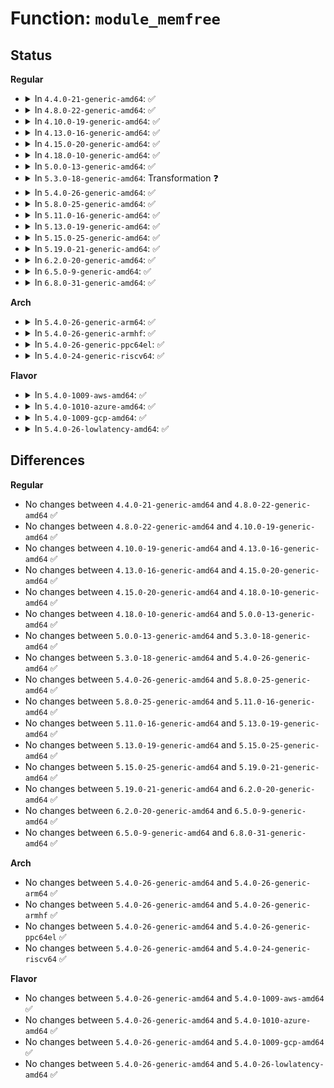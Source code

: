 # Function: <code>module_memfree</code>

## Status
<b>Regular</b>
<ul>
<li>
<details>
<summary>In <code>4.4.0-21-generic-amd64</code>: ✅</summary>

```c
void module_memfree(void * module_region)
```

```json
{
  "name": "module_memfree",
  "collision_type": "Unique Global",
  "inline_type": "No",
  "funcs": [
    {
      "addr": 18446744071579923808,
      "name": "module_memfree",
      "external": true,
      "loc": "kernel/module.c:1972",
      "file": "kernel/module.c",
      "inline": "seen, unknown",
      "caller_inline": [],
      "caller_func": [
        "arch/x86/kernel/ftrace.c:arch_ftrace_update_trampoline",
        "arch/x86/kernel/ftrace.c:arch_ftrace_update_trampoline",
        "arch/x86/kernel/ftrace.c:arch_ftrace_trampoline_free",
        "kernel/module.c:do_free_init",
        "kernel/module.c:free_module",
        "kernel/module.c:free_module",
        "kernel/module.c:layout_and_allocate",
        "kernel/module.c:load_module",
        "kernel/module.c:load_module",
        "kernel/kprobes.c:free_insn_page",
        "kernel/bpf/core.c:bpf_jit_binary_free"
      ]
    }
  ],
  "symbols": [
    {
      "addr": 18446744071579923808,
      "name": "module_memfree",
      "section": ".text",
      "bind": "STB_WEAK",
      "size": 16
    }
  ]
}
```
</details>
</li>
<li>
<details>
<summary>In <code>4.8.0-22-generic-amd64</code>: ✅</summary>

```c
void module_memfree(void * module_region)
```

```json
{
  "name": "module_memfree",
  "collision_type": "Unique Global",
  "inline_type": "No",
  "funcs": [
    {
      "addr": 18446744071579953712,
      "name": "module_memfree",
      "external": true,
      "loc": "kernel/module.c:2072",
      "file": "kernel/module.c",
      "inline": "seen, unknown",
      "caller_inline": [],
      "caller_func": [
        "arch/x86/kernel/ftrace.c:arch_ftrace_trampoline_free",
        "arch/x86/kernel/ftrace.c:arch_ftrace_update_trampoline",
        "arch/x86/kernel/ftrace.c:arch_ftrace_update_trampoline",
        "kernel/module.c:load_module",
        "kernel/module.c:load_module",
        "kernel/module.c:do_free_init",
        "kernel/module.c:layout_and_allocate",
        "kernel/module.c:free_module",
        "kernel/module.c:free_module",
        "kernel/kprobes.c:free_insn_page",
        "kernel/bpf/core.c:bpf_jit_binary_free"
      ]
    }
  ],
  "symbols": [
    {
      "addr": 18446744071579953712,
      "name": "module_memfree",
      "section": ".text",
      "bind": "STB_WEAK",
      "size": 16
    }
  ]
}
```
</details>
</li>
<li>
<details>
<summary>In <code>4.10.0-19-generic-amd64</code>: ✅</summary>

```c
void module_memfree(void * module_region)
```

```json
{
  "name": "module_memfree",
  "collision_type": "Unique Global",
  "inline_type": "No",
  "funcs": [
    {
      "addr": 18446744071579984720,
      "name": "module_memfree",
      "external": true,
      "loc": "kernel/module.c:2084",
      "file": "kernel/module.c",
      "inline": "seen, unknown",
      "caller_inline": [],
      "caller_func": [
        "arch/x86/kernel/ftrace.c:arch_ftrace_trampoline_free",
        "arch/x86/kernel/ftrace.c:arch_ftrace_update_trampoline",
        "arch/x86/kernel/ftrace.c:arch_ftrace_update_trampoline",
        "kernel/module.c:load_module",
        "kernel/module.c:load_module",
        "kernel/module.c:do_free_init",
        "kernel/module.c:layout_and_allocate",
        "kernel/module.c:free_module",
        "kernel/module.c:free_module",
        "kernel/kprobes.c:free_insn_page",
        "kernel/bpf/core.c:bpf_jit_binary_free"
      ]
    }
  ],
  "symbols": [
    {
      "addr": 18446744071579984720,
      "name": "module_memfree",
      "section": ".text",
      "bind": "STB_WEAK",
      "size": 16
    }
  ]
}
```
</details>
</li>
<li>
<details>
<summary>In <code>4.13.0-16-generic-amd64</code>: ✅</summary>

```c
void module_memfree(void * module_region)
```

```json
{
  "name": "module_memfree",
  "collision_type": "Unique Global",
  "inline_type": "No",
  "funcs": [
    {
      "addr": 18446744071579990032,
      "name": "module_memfree",
      "external": true,
      "loc": "kernel/module.c:2111",
      "file": "kernel/module.c",
      "inline": "seen, unknown",
      "caller_inline": [],
      "caller_func": [
        "arch/x86/kernel/ftrace.c:arch_ftrace_trampoline_free",
        "arch/x86/kernel/ftrace.c:arch_ftrace_update_trampoline",
        "arch/x86/kernel/kprobes/core.c:free_insn_page",
        "kernel/module.c:load_module",
        "kernel/module.c:load_module",
        "kernel/module.c:do_free_init",
        "kernel/module.c:layout_and_allocate",
        "kernel/module.c:free_module",
        "kernel/module.c:free_module",
        "kernel/kprobes.c:free_insn_page",
        "kernel/bpf/core.c:bpf_jit_free"
      ]
    }
  ],
  "symbols": [
    {
      "addr": 18446744071579990032,
      "name": "module_memfree",
      "section": ".text",
      "bind": "STB_WEAK",
      "size": 16
    }
  ]
}
```
</details>
</li>
<li>
<details>
<summary>In <code>4.15.0-20-generic-amd64</code>: ✅</summary>

```c
void module_memfree(void * module_region)
```

```json
{
  "name": "module_memfree",
  "collision_type": "Unique Global",
  "inline_type": "No",
  "funcs": [
    {
      "addr": 18446744071580036592,
      "name": "module_memfree",
      "external": true,
      "loc": "kernel/module.c:2119",
      "file": "kernel/module.c",
      "inline": "seen, unknown",
      "caller_inline": [],
      "caller_func": [
        "arch/x86/kernel/ftrace.c:arch_ftrace_trampoline_free",
        "arch/x86/kernel/ftrace.c:arch_ftrace_update_trampoline",
        "arch/x86/kernel/kprobes/core.c:free_insn_page",
        "kernel/module.c:load_module",
        "kernel/module.c:load_module",
        "kernel/module.c:do_free_init",
        "kernel/module.c:layout_and_allocate",
        "kernel/module.c:free_module",
        "kernel/module.c:free_module",
        "kernel/kprobes.c:free_insn_page",
        "kernel/bpf/core.c:bpf_jit_free"
      ]
    }
  ],
  "symbols": [
    {
      "addr": 18446744071580036592,
      "name": "module_memfree",
      "section": ".text",
      "bind": "STB_WEAK",
      "size": 16
    }
  ]
}
```
</details>
</li>
<li>
<details>
<summary>In <code>4.18.0-10-generic-amd64</code>: ✅</summary>

```c
void module_memfree(void * module_region)
```

```json
{
  "name": "module_memfree",
  "collision_type": "Unique Global",
  "inline_type": "No",
  "funcs": [
    {
      "addr": 18446744071580094096,
      "name": "module_memfree",
      "external": true,
      "loc": "kernel/module.c:2118",
      "file": "kernel/module.c",
      "inline": "seen, unknown",
      "caller_inline": [],
      "caller_func": [
        "arch/x86/kernel/ftrace.c:arch_ftrace_trampoline_free",
        "arch/x86/kernel/ftrace.c:arch_ftrace_update_trampoline",
        "arch/x86/kernel/kprobes/core.c:free_insn_page",
        "kernel/module.c:load_module",
        "kernel/module.c:load_module",
        "kernel/module.c:do_free_init",
        "kernel/module.c:layout_and_allocate",
        "kernel/module.c:free_module",
        "kernel/module.c:free_module",
        "kernel/kprobes.c:free_insn_page",
        "kernel/bpf/core.c:bpf_jit_free"
      ]
    }
  ],
  "symbols": [
    {
      "addr": 18446744071580094096,
      "name": "module_memfree",
      "section": ".text",
      "bind": "STB_WEAK",
      "size": 16
    }
  ]
}
```
</details>
</li>
<li>
<details>
<summary>In <code>5.0.0-13-generic-amd64</code>: ✅</summary>

```c
void module_memfree(void * module_region)
```

```json
{
  "name": "module_memfree",
  "collision_type": "Unique Global",
  "inline_type": "No",
  "funcs": [
    {
      "addr": 18446744071580141376,
      "name": "module_memfree",
      "external": true,
      "loc": "kernel/module.c:2117",
      "file": "kernel/module.c",
      "inline": "seen, unknown",
      "caller_inline": [],
      "caller_func": [
        "arch/x86/kernel/ftrace.c:arch_ftrace_trampoline_free",
        "arch/x86/kernel/ftrace.c:arch_ftrace_update_trampoline",
        "arch/x86/kernel/kprobes/core.c:free_insn_page",
        "kernel/module.c:load_module",
        "kernel/module.c:load_module",
        "kernel/module.c:do_free_init",
        "kernel/module.c:layout_and_allocate",
        "kernel/module.c:free_module",
        "kernel/module.c:free_module",
        "kernel/kprobes.c:free_insn_page",
        "kernel/bpf/core.c:bpf_jit_free_exec"
      ]
    }
  ],
  "symbols": [
    {
      "addr": 18446744071580141376,
      "name": "module_memfree",
      "section": ".text",
      "bind": "STB_WEAK",
      "size": 16
    }
  ]
}
```
</details>
</li>
<li>
<details>
<summary>In <code>5.3.0-18-generic-amd64</code>: Transformation ❓</summary>

```c
void module_memfree(void * module_region)
```

```json
{
  "name": "module_memfree",
  "collision_type": "Unique Global",
  "inline_type": "No",
  "funcs": [
    {
      "addr": 0,
      "name": "module_memfree",
      "external": true,
      "loc": "kernel/module.c:2114",
      "file": "kernel/module.c",
      "inline": "seen, unknown",
      "caller_inline": [],
      "caller_func": [
        "arch/x86/kernel/ftrace.c:arch_ftrace_trampoline_free",
        "arch/x86/kernel/ftrace.c:arch_ftrace_update_trampoline",
        "arch/x86/kernel/kprobes/core.c:free_insn_page",
        "kernel/module.c:load_module",
        "kernel/module.c:load_module",
        "kernel/module.c:do_free_init",
        "kernel/module.c:layout_and_allocate",
        "kernel/module.c:free_module",
        "kernel/module.c:free_module",
        "kernel/kprobes.c:free_insn_page",
        "kernel/bpf/core.c:bpf_jit_free_exec"
      ]
    }
  ],
  "symbols": [
    {
      "addr": 18446744071580201394,
      "name": "module_memfree.cold",
      "section": ".text",
      "bind": "STB_LOCAL",
      "size": 19
    },
    {
      "addr": 18446744071580188160,
      "name": "module_memfree",
      "section": ".text",
      "bind": "STB_WEAK",
      "size": 44
    }
  ]
}
```
</details>
</li>
<li>
<details>
<summary>In <code>5.4.0-26-generic-amd64</code>: ✅</summary>

```c
void module_memfree(void * module_region)
```

```json
{
  "name": "module_memfree",
  "collision_type": "Unique Global",
  "inline_type": "No",
  "funcs": [
    {
      "addr": 18446744071580236864,
      "name": "module_memfree",
      "external": true,
      "loc": "kernel/module.c:2171",
      "file": "kernel/module.c",
      "inline": "seen, unknown",
      "caller_inline": [],
      "caller_func": [
        "arch/x86/kernel/ftrace.c:arch_ftrace_trampoline_free",
        "arch/x86/kernel/ftrace.c:arch_ftrace_update_trampoline",
        "arch/x86/kernel/kprobes/core.c:free_insn_page",
        "kernel/module.c:load_module",
        "kernel/module.c:load_module",
        "kernel/module.c:do_free_init",
        "kernel/module.c:layout_and_allocate",
        "kernel/module.c:free_module",
        "kernel/module.c:free_module",
        "kernel/kprobes.c:free_insn_page",
        "kernel/bpf/core.c:bpf_jit_free_exec"
      ]
    }
  ],
  "symbols": [
    {
      "addr": 18446744071580236864,
      "name": "module_memfree",
      "section": ".text",
      "bind": "STB_WEAK",
      "size": 39
    }
  ]
}
```
</details>
</li>
<li>
<details>
<summary>In <code>5.8.0-25-generic-amd64</code>: ✅</summary>

```c
void module_memfree(void * module_region)
```

```json
{
  "name": "module_memfree",
  "collision_type": "Unique Global",
  "inline_type": "No",
  "funcs": [
    {
      "addr": 18446744071580309104,
      "name": "module_memfree",
      "external": true,
      "loc": "kernel/module.c:2163",
      "file": "kernel/module.c",
      "inline": "seen, unknown",
      "caller_inline": [],
      "caller_func": [
        "arch/x86/kernel/ftrace.c:arch_ftrace_trampoline_free",
        "arch/x86/kernel/ftrace.c:create_trampoline",
        "arch/x86/kernel/kprobes/core.c:free_insn_page",
        "kernel/module.c:load_module",
        "kernel/module.c:load_module",
        "kernel/module.c:do_free_init",
        "kernel/module.c:move_module",
        "kernel/module.c:free_module",
        "kernel/module.c:free_module",
        "kernel/kprobes.c:free_insn_page",
        "kernel/bpf/core.c:bpf_jit_free_exec"
      ]
    }
  ],
  "symbols": [
    {
      "addr": 18446744071580309104,
      "name": "module_memfree",
      "section": ".text",
      "bind": "STB_WEAK",
      "size": 39
    }
  ]
}
```
</details>
</li>
<li>
<details>
<summary>In <code>5.11.0-16-generic-amd64</code>: ✅</summary>

```c
void module_memfree(void * module_region)
```

```json
{
  "name": "module_memfree",
  "collision_type": "Unique Global",
  "inline_type": "No",
  "funcs": [
    {
      "addr": 18446744071580294624,
      "name": "module_memfree",
      "external": true,
      "loc": "kernel/module.c:2225",
      "file": "kernel/module.c",
      "inline": "seen, unknown",
      "caller_inline": [],
      "caller_func": [
        "arch/x86/kernel/ftrace.c:arch_ftrace_trampoline_free",
        "arch/x86/kernel/ftrace.c:create_trampoline",
        "arch/x86/kernel/kprobes/core.c:free_insn_page",
        "kernel/module.c:load_module",
        "kernel/module.c:load_module",
        "kernel/module.c:do_free_init",
        "kernel/module.c:move_module",
        "kernel/module.c:free_module",
        "kernel/module.c:free_module",
        "kernel/kprobes.c:free_insn_page",
        "kernel/bpf/core.c:bpf_jit_free_exec"
      ]
    }
  ],
  "symbols": [
    {
      "addr": 18446744071580294624,
      "name": "module_memfree",
      "section": ".text",
      "bind": "STB_WEAK",
      "size": 39
    }
  ]
}
```
</details>
</li>
<li>
<details>
<summary>In <code>5.13.0-19-generic-amd64</code>: ✅</summary>

```c
void module_memfree(void * module_region)
```

```json
{
  "name": "module_memfree",
  "collision_type": "Unique Global",
  "inline_type": "No",
  "funcs": [
    {
      "addr": 18446744071580297328,
      "name": "module_memfree",
      "external": true,
      "loc": "kernel/module.c:2135",
      "file": "kernel/module.c",
      "inline": "seen, unknown",
      "caller_inline": [],
      "caller_func": [
        "arch/x86/kernel/ftrace.c:arch_ftrace_trampoline_free",
        "arch/x86/kernel/ftrace.c:create_trampoline",
        "arch/x86/kernel/kprobes/core.c:free_insn_page",
        "kernel/module.c:load_module",
        "kernel/module.c:load_module",
        "kernel/module.c:do_free_init",
        "kernel/module.c:move_module",
        "kernel/module.c:free_module",
        "kernel/module.c:free_module",
        "kernel/kprobes.c:free_insn_page",
        "kernel/bpf/core.c:bpf_jit_free_exec"
      ]
    }
  ],
  "symbols": [
    {
      "addr": 18446744071580297328,
      "name": "module_memfree",
      "section": ".text",
      "bind": "STB_WEAK",
      "size": 39
    }
  ]
}
```
</details>
</li>
<li>
<details>
<summary>In <code>5.15.0-25-generic-amd64</code>: ✅</summary>

```c
void module_memfree(void * module_region)
```

```json
{
  "name": "module_memfree",
  "collision_type": "Unique Global",
  "inline_type": "No",
  "funcs": [
    {
      "addr": 18446744071580450272,
      "name": "module_memfree",
      "external": true,
      "loc": "kernel/module.c:2137",
      "file": "kernel/module.c",
      "inline": "seen, unknown",
      "caller_inline": [],
      "caller_func": [
        "arch/x86/kernel/ftrace.c:arch_ftrace_trampoline_free",
        "arch/x86/kernel/ftrace.c:create_trampoline",
        "kernel/module.c:load_module",
        "kernel/module.c:load_module",
        "kernel/module.c:do_free_init",
        "kernel/module.c:move_module",
        "kernel/module.c:free_module",
        "kernel/module.c:free_module",
        "kernel/kprobes.c:free_optinsn_page",
        "kernel/bpf/core.c:bpf_jit_free_exec"
      ]
    }
  ],
  "symbols": [
    {
      "addr": 18446744071580450272,
      "name": "module_memfree",
      "section": ".text",
      "bind": "STB_WEAK",
      "size": 39
    }
  ]
}
```
</details>
</li>
<li>
<details>
<summary>In <code>5.19.0-21-generic-amd64</code>: ✅</summary>

```c
void module_memfree(void * module_region)
```

```json
{
  "name": "module_memfree",
  "collision_type": "Unique Global",
  "inline_type": "No",
  "funcs": [
    {
      "addr": 18446744071580475168,
      "name": "module_memfree",
      "external": true,
      "loc": "kernel/module/main.c:1124",
      "file": "kernel/module/main.c",
      "inline": "seen, unknown",
      "caller_inline": [],
      "caller_func": [
        "arch/x86/kernel/ftrace.c:arch_ftrace_trampoline_free",
        "arch/x86/kernel/ftrace.c:create_trampoline",
        "kernel/module/main.c:load_module",
        "kernel/module/main.c:load_module",
        "kernel/module/main.c:do_free_init",
        "kernel/module/main.c:move_module",
        "kernel/module/main.c:free_module",
        "kernel/module/main.c:free_module",
        "kernel/kprobes.c:free_optinsn_page",
        "kernel/bpf/core.c:bpf_jit_free_exec",
        "kernel/bpf/core.c:bpf_prog_pack_free",
        "kernel/bpf/core.c:bpf_prog_pack_free"
      ]
    }
  ],
  "symbols": [
    {
      "addr": 18446744071580475168,
      "name": "module_memfree",
      "section": ".text",
      "bind": "STB_WEAK",
      "size": 55
    }
  ]
}
```
</details>
</li>
<li>
<details>
<summary>In <code>6.2.0-20-generic-amd64</code>: ✅</summary>

```c
void module_memfree(void * module_region)
```

```json
{
  "name": "module_memfree",
  "collision_type": "Unique Global",
  "inline_type": "No",
  "funcs": [
    {
      "addr": 18446744071580723952,
      "name": "module_memfree",
      "external": true,
      "loc": "kernel/module/main.c:1127",
      "file": "kernel/module/main.c",
      "inline": "seen, unknown",
      "caller_inline": [],
      "caller_func": [
        "arch/x86/kernel/ftrace.c:arch_ftrace_trampoline_free",
        "arch/x86/kernel/ftrace.c:create_trampoline",
        "kernel/module/main.c:load_module",
        "kernel/module/main.c:load_module",
        "kernel/module/main.c:do_free_init",
        "kernel/module/main.c:move_module",
        "kernel/module/main.c:free_module",
        "kernel/module/main.c:free_module",
        "kernel/kprobes.c:free_optinsn_page",
        "kernel/bpf/core.c:bpf_jit_free_exec",
        "kernel/bpf/core.c:bpf_prog_pack_free",
        "kernel/bpf/core.c:bpf_prog_pack_free"
      ]
    }
  ],
  "symbols": [
    {
      "addr": 18446744071580723952,
      "name": "module_memfree",
      "section": ".text",
      "bind": "STB_WEAK",
      "size": 55
    }
  ]
}
```
</details>
</li>
<li>
<details>
<summary>In <code>6.5.0-9-generic-amd64</code>: ✅</summary>

```c
void module_memfree(void * module_region)
```

```json
{
  "name": "module_memfree",
  "collision_type": "Unique Global",
  "inline_type": "No",
  "funcs": [
    {
      "addr": 18446744071580802480,
      "name": "module_memfree",
      "external": true,
      "loc": "kernel/module/main.c:1182",
      "file": "kernel/module/main.c",
      "inline": "seen, unknown",
      "caller_inline": [],
      "caller_func": [
        "arch/x86/kernel/ftrace.c:arch_ftrace_trampoline_free",
        "arch/x86/kernel/ftrace.c:create_trampoline",
        "kernel/module/main.c:load_module",
        "kernel/module/main.c:load_module",
        "kernel/module/main.c:do_free_init",
        "kernel/module/main.c:do_free_init",
        "kernel/module/main.c:do_free_init",
        "kernel/module/main.c:move_module",
        "kernel/module/main.c:free_module",
        "kernel/module/main.c:free_module",
        "kernel/kprobes.c:free_optinsn_page",
        "kernel/bpf/core.c:bpf_jit_free_exec",
        "kernel/bpf/core.c:bpf_prog_pack_free",
        "kernel/bpf/core.c:bpf_prog_pack_free"
      ]
    }
  ],
  "symbols": [
    {
      "addr": 18446744071580802480,
      "name": "module_memfree",
      "section": ".text",
      "bind": "STB_WEAK",
      "size": 55
    }
  ]
}
```
</details>
</li>
<li>
<details>
<summary>In <code>6.8.0-31-generic-amd64</code>: ✅</summary>

```c
void module_memfree(void * module_region)
```

```json
{
  "name": "module_memfree",
  "collision_type": "Unique Global",
  "inline_type": "No",
  "funcs": [
    {
      "addr": 18446744071580891824,
      "name": "module_memfree",
      "external": true,
      "loc": "kernel/module/main.c:1182",
      "file": "kernel/module/main.c",
      "inline": "seen, unknown",
      "caller_inline": [],
      "caller_func": [
        "arch/x86/kernel/ftrace.c:arch_ftrace_trampoline_free",
        "arch/x86/kernel/ftrace.c:create_trampoline",
        "kernel/module/main.c:load_module",
        "kernel/module/main.c:load_module",
        "kernel/module/main.c:do_free_init",
        "kernel/module/main.c:do_free_init",
        "kernel/module/main.c:do_free_init",
        "kernel/module/main.c:move_module",
        "kernel/module/main.c:free_module",
        "kernel/module/main.c:free_module",
        "kernel/kprobes.c:free_optinsn_page",
        "kernel/bpf/core.c:bpf_jit_free_exec"
      ]
    }
  ],
  "symbols": [
    {
      "addr": 18446744071580891824,
      "name": "module_memfree",
      "section": ".text",
      "bind": "STB_WEAK",
      "size": 55
    }
  ]
}
```
</details>
</li>
</ul>
<b>Arch</b>
<ul>
<li>
<details>
<summary>In <code>5.4.0-26-generic-arm64</code>: ✅</summary>

```c
void module_memfree(void * module_region)
```

```json
{
  "name": "module_memfree",
  "collision_type": "Unique Global",
  "inline_type": "No",
  "funcs": [
    {
      "addr": 18446603336491479064,
      "name": "module_memfree",
      "external": true,
      "loc": "kernel/module.c:2171",
      "file": "kernel/module.c",
      "inline": "seen, unknown",
      "caller_inline": [],
      "caller_func": [
        "kernel/module.c:load_module",
        "kernel/module.c:load_module",
        "kernel/module.c:do_free_init",
        "kernel/module.c:layout_and_allocate",
        "kernel/module.c:free_module",
        "kernel/module.c:free_module",
        "kernel/kprobes.c:free_insn_page",
        "kernel/bpf/core.c:bpf_jit_free_exec"
      ]
    }
  ],
  "symbols": [
    {
      "addr": 18446603336491479064,
      "name": "module_memfree",
      "section": ".text",
      "bind": "STB_WEAK",
      "size": 84
    }
  ]
}
```
</details>
</li>
<li>
<details>
<summary>In <code>5.4.0-26-generic-armhf</code>: ✅</summary>

```c
void module_memfree(void * module_region)
```

```json
{
  "name": "module_memfree",
  "collision_type": "Unique Global",
  "inline_type": "No",
  "funcs": [
    {
      "addr": 3225461252,
      "name": "module_memfree",
      "external": true,
      "loc": "kernel/module.c:2171",
      "file": "kernel/module.c",
      "inline": "seen, unknown",
      "caller_inline": [],
      "caller_func": [
        "kernel/module.c:load_module",
        "kernel/module.c:load_module",
        "kernel/module.c:do_free_init",
        "kernel/module.c:layout_and_allocate",
        "kernel/module.c:free_module",
        "kernel/module.c:free_module",
        "kernel/kprobes.c:free_insn_page",
        "kernel/bpf/core.c:bpf_jit_free_exec"
      ]
    }
  ],
  "symbols": [
    {
      "addr": 3225461252,
      "name": "module_memfree",
      "section": ".text",
      "bind": "STB_WEAK",
      "size": 100
    }
  ]
}
```
</details>
</li>
<li>
<details>
<summary>In <code>5.4.0-26-generic-ppc64el</code>: ✅</summary>

```c
void module_memfree(void * module_region)
```

```json
{
  "name": "module_memfree",
  "collision_type": "Unique Global",
  "inline_type": "No",
  "funcs": [
    {
      "addr": 13835058055284430272,
      "name": "module_memfree",
      "external": true,
      "loc": "kernel/module.c:2171",
      "file": "kernel/module.c",
      "inline": "seen, unknown",
      "caller_inline": [],
      "caller_func": [
        "kernel/module.c:load_module",
        "kernel/module.c:load_module",
        "kernel/module.c:do_free_init",
        "kernel/module.c:layout_and_allocate",
        "kernel/module.c:free_module",
        "kernel/module.c:free_module",
        "kernel/kprobes.c:free_insn_page",
        "kernel/bpf/core.c:bpf_jit_free_exec"
      ]
    }
  ],
  "symbols": [
    {
      "addr": 13835058055284430272,
      "name": "module_memfree",
      "section": ".text",
      "bind": "STB_WEAK",
      "size": 80
    }
  ]
}
```
</details>
</li>
<li>
<details>
<summary>In <code>5.4.0-24-generic-riscv64</code>: ✅</summary>

```c
void module_memfree(void * module_region)
```

```json
{
  "name": "module_memfree",
  "collision_type": "Unique Global",
  "inline_type": "No",
  "funcs": [
    {
      "addr": 18446743936271925204,
      "name": "module_memfree",
      "external": true,
      "loc": "kernel/module.c:2171",
      "file": "kernel/module.c",
      "inline": "seen, unknown",
      "caller_inline": [],
      "caller_func": [
        "kernel/module.c:load_module",
        "kernel/module.c:load_module",
        "kernel/module.c:do_free_init",
        "kernel/module.c:layout_and_allocate",
        "kernel/module.c:free_module",
        "kernel/module.c:free_module",
        "kernel/bpf/core.c:bpf_jit_free_exec"
      ]
    }
  ],
  "symbols": [
    {
      "addr": 18446743936271925204,
      "name": "module_memfree",
      "section": ".text",
      "bind": "STB_WEAK",
      "size": 82
    }
  ]
}
```
</details>
</li>
</ul>
<b>Flavor</b>
<ul>
<li>
<details>
<summary>In <code>5.4.0-1009-aws-amd64</code>: ✅</summary>

```c
void module_memfree(void * module_region)
```

```json
{
  "name": "module_memfree",
  "collision_type": "Unique Global",
  "inline_type": "No",
  "funcs": [
    {
      "addr": 18446744071580205664,
      "name": "module_memfree",
      "external": true,
      "loc": "kernel/module.c:2171",
      "file": "kernel/module.c",
      "inline": "seen, unknown",
      "caller_inline": [],
      "caller_func": [
        "arch/x86/kernel/ftrace.c:arch_ftrace_trampoline_free",
        "arch/x86/kernel/ftrace.c:arch_ftrace_update_trampoline",
        "arch/x86/kernel/kprobes/core.c:free_insn_page",
        "kernel/module.c:load_module",
        "kernel/module.c:load_module",
        "kernel/module.c:do_free_init",
        "kernel/module.c:layout_and_allocate",
        "kernel/module.c:free_module",
        "kernel/module.c:free_module",
        "kernel/kprobes.c:free_insn_page",
        "kernel/bpf/core.c:bpf_jit_free_exec"
      ]
    }
  ],
  "symbols": [
    {
      "addr": 18446744071580205664,
      "name": "module_memfree",
      "section": ".text",
      "bind": "STB_WEAK",
      "size": 39
    }
  ]
}
```
</details>
</li>
<li>
<details>
<summary>In <code>5.4.0-1010-azure-amd64</code>: ✅</summary>

```c
void module_memfree(void * module_region)
```

```json
{
  "name": "module_memfree",
  "collision_type": "Unique Global",
  "inline_type": "No",
  "funcs": [
    {
      "addr": 18446744071580153104,
      "name": "module_memfree",
      "external": true,
      "loc": "kernel/module.c:2171",
      "file": "kernel/module.c",
      "inline": "seen, unknown",
      "caller_inline": [],
      "caller_func": [
        "arch/x86/kernel/ftrace.c:arch_ftrace_trampoline_free",
        "arch/x86/kernel/ftrace.c:arch_ftrace_update_trampoline",
        "arch/x86/kernel/kprobes/core.c:free_insn_page",
        "kernel/module.c:load_module",
        "kernel/module.c:load_module",
        "kernel/module.c:do_free_init",
        "kernel/module.c:layout_and_allocate",
        "kernel/module.c:free_module",
        "kernel/module.c:free_module",
        "kernel/kprobes.c:free_insn_page",
        "kernel/bpf/core.c:bpf_jit_free_exec"
      ]
    }
  ],
  "symbols": [
    {
      "addr": 18446744071580153104,
      "name": "module_memfree",
      "section": ".text",
      "bind": "STB_WEAK",
      "size": 39
    }
  ]
}
```
</details>
</li>
<li>
<details>
<summary>In <code>5.4.0-1009-gcp-amd64</code>: ✅</summary>

```c
void module_memfree(void * module_region)
```

```json
{
  "name": "module_memfree",
  "collision_type": "Unique Global",
  "inline_type": "No",
  "funcs": [
    {
      "addr": 18446744071580197136,
      "name": "module_memfree",
      "external": true,
      "loc": "kernel/module.c:2171",
      "file": "kernel/module.c",
      "inline": "seen, unknown",
      "caller_inline": [],
      "caller_func": [
        "arch/x86/kernel/ftrace.c:arch_ftrace_trampoline_free",
        "arch/x86/kernel/ftrace.c:arch_ftrace_update_trampoline",
        "arch/x86/kernel/kprobes/core.c:free_insn_page",
        "kernel/module.c:load_module",
        "kernel/module.c:load_module",
        "kernel/module.c:do_free_init",
        "kernel/module.c:layout_and_allocate",
        "kernel/module.c:free_module",
        "kernel/module.c:free_module",
        "kernel/kprobes.c:free_insn_page",
        "kernel/bpf/core.c:bpf_jit_free_exec"
      ]
    }
  ],
  "symbols": [
    {
      "addr": 18446744071580197136,
      "name": "module_memfree",
      "section": ".text",
      "bind": "STB_WEAK",
      "size": 39
    }
  ]
}
```
</details>
</li>
<li>
<details>
<summary>In <code>5.4.0-26-lowlatency-amd64</code>: ✅</summary>

```c
void module_memfree(void * module_region)
```

```json
{
  "name": "module_memfree",
  "collision_type": "Unique Global",
  "inline_type": "No",
  "funcs": [
    {
      "addr": 18446744071580249584,
      "name": "module_memfree",
      "external": true,
      "loc": "kernel/module.c:2171",
      "file": "kernel/module.c",
      "inline": "seen, unknown",
      "caller_inline": [],
      "caller_func": [
        "arch/x86/kernel/ftrace.c:arch_ftrace_trampoline_free",
        "arch/x86/kernel/ftrace.c:arch_ftrace_update_trampoline",
        "arch/x86/kernel/kprobes/core.c:free_insn_page",
        "kernel/module.c:load_module",
        "kernel/module.c:load_module",
        "kernel/module.c:do_free_init",
        "kernel/module.c:layout_and_allocate",
        "kernel/module.c:free_module",
        "kernel/module.c:free_module",
        "kernel/kprobes.c:free_insn_page",
        "kernel/bpf/core.c:bpf_jit_free_exec"
      ]
    }
  ],
  "symbols": [
    {
      "addr": 18446744071580249584,
      "name": "module_memfree",
      "section": ".text",
      "bind": "STB_WEAK",
      "size": 39
    }
  ]
}
```
</details>
</li>
</ul>

## Differences
<b>Regular</b>
<ul>
<li>
No changes between <code>4.4.0-21-generic-amd64</code> and <code>4.8.0-22-generic-amd64</code> ✅
</li>
<li>
No changes between <code>4.8.0-22-generic-amd64</code> and <code>4.10.0-19-generic-amd64</code> ✅
</li>
<li>
No changes between <code>4.10.0-19-generic-amd64</code> and <code>4.13.0-16-generic-amd64</code> ✅
</li>
<li>
No changes between <code>4.13.0-16-generic-amd64</code> and <code>4.15.0-20-generic-amd64</code> ✅
</li>
<li>
No changes between <code>4.15.0-20-generic-amd64</code> and <code>4.18.0-10-generic-amd64</code> ✅
</li>
<li>
No changes between <code>4.18.0-10-generic-amd64</code> and <code>5.0.0-13-generic-amd64</code> ✅
</li>
<li>
No changes between <code>5.0.0-13-generic-amd64</code> and <code>5.3.0-18-generic-amd64</code> ✅
</li>
<li>
No changes between <code>5.3.0-18-generic-amd64</code> and <code>5.4.0-26-generic-amd64</code> ✅
</li>
<li>
No changes between <code>5.4.0-26-generic-amd64</code> and <code>5.8.0-25-generic-amd64</code> ✅
</li>
<li>
No changes between <code>5.8.0-25-generic-amd64</code> and <code>5.11.0-16-generic-amd64</code> ✅
</li>
<li>
No changes between <code>5.11.0-16-generic-amd64</code> and <code>5.13.0-19-generic-amd64</code> ✅
</li>
<li>
No changes between <code>5.13.0-19-generic-amd64</code> and <code>5.15.0-25-generic-amd64</code> ✅
</li>
<li>
No changes between <code>5.15.0-25-generic-amd64</code> and <code>5.19.0-21-generic-amd64</code> ✅
</li>
<li>
No changes between <code>5.19.0-21-generic-amd64</code> and <code>6.2.0-20-generic-amd64</code> ✅
</li>
<li>
No changes between <code>6.2.0-20-generic-amd64</code> and <code>6.5.0-9-generic-amd64</code> ✅
</li>
<li>
No changes between <code>6.5.0-9-generic-amd64</code> and <code>6.8.0-31-generic-amd64</code> ✅
</li>
</ul>
<b>Arch</b>
<ul>
<li>
No changes between <code>5.4.0-26-generic-amd64</code> and <code>5.4.0-26-generic-arm64</code> ✅
</li>
<li>
No changes between <code>5.4.0-26-generic-amd64</code> and <code>5.4.0-26-generic-armhf</code> ✅
</li>
<li>
No changes between <code>5.4.0-26-generic-amd64</code> and <code>5.4.0-26-generic-ppc64el</code> ✅
</li>
<li>
No changes between <code>5.4.0-26-generic-amd64</code> and <code>5.4.0-24-generic-riscv64</code> ✅
</li>
</ul>
<b>Flavor</b>
<ul>
<li>
No changes between <code>5.4.0-26-generic-amd64</code> and <code>5.4.0-1009-aws-amd64</code> ✅
</li>
<li>
No changes between <code>5.4.0-26-generic-amd64</code> and <code>5.4.0-1010-azure-amd64</code> ✅
</li>
<li>
No changes between <code>5.4.0-26-generic-amd64</code> and <code>5.4.0-1009-gcp-amd64</code> ✅
</li>
<li>
No changes between <code>5.4.0-26-generic-amd64</code> and <code>5.4.0-26-lowlatency-amd64</code> ✅
</li>
</ul>
